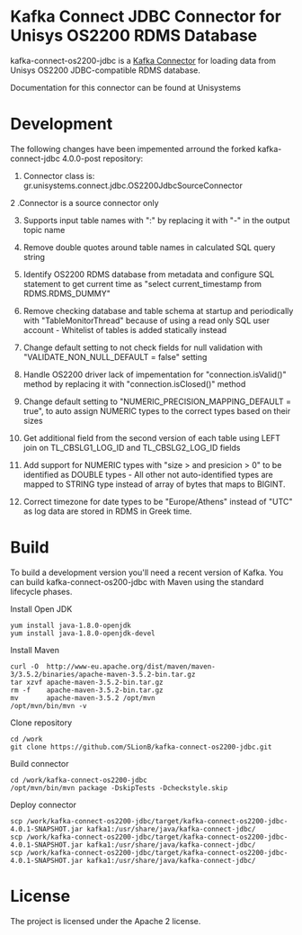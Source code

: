 # Kafka Connect JDBC Connector for Unisys OS2200 RDMS Database

kafka-connect-os2200-jdbc is a [Kafka Connector](http://kafka.apache.org/documentation.html#connect)
for loading data from Unisys OS2200 JDBC-compatible RDMS database.

Documentation for this connector can be found at Unisystems

# Development

The following changes have been impemented arround the forked kafka-connect-jdbc 4.0.0-post repository:

1. Connector class is: gr.unisystems.connect.jdbc.OS2200JdbcSourceConnector

2 .Connector is a source connector only 

3. Supports input table names with ":" by replacing it with "-" in the output topic name

4. Remove double quotes around table names in calculated SQL query string

5. Identify OS2200 RDMS database from metadata and configure SQL statement to get current time as "select current_timestamp from RDMS.RDMS_DUMMY"

6. Remove checking database and table schema at startup and periodically with "TableMonitorThread" because of using a read only SQL user account - Whitelist of tables is added statically instead

7. Change default setting to not check fields for null validation with "VALIDATE_NON_NULL_DEFAULT = false" setting

8. Handle OS2200 driver lack of impementation for "connection.isValid()"  method by replacing it with "connection.isClosed()" method

9. Change default setting to "NUMERIC_PRECISION_MAPPING_DEFAULT = true", to auto assign NUMERIC types to the correct types based on their sizes

10. Get additional field from the second version of each table using LEFT join on TL_CBSLG1_LOG_ID and TL_CBSLG2_LOG_ID fields

11. Add support for NUMERIC types with "size > and presicion > 0" to be identified as DOUBLE types - All other not auto-identified types are mapped to STRING type instead of array of bytes that maps to BIGINT.

12. Correct timezone for date types to be "Europe/Athens" instead of "UTC" as log data are stored in RDMS in Greek time.

# Build

To build a development version you'll need a recent version of Kafka. You can build
kafka-connect-os200-jdbc with Maven using the standard lifecycle phases.

Install Open JDK

	yum install java-1.8.0-openjdk
	yum install java-1.8.0-openjdk-devel

Install Maven

	curl -O  http://www-eu.apache.org/dist/maven/maven-3/3.5.2/binaries/apache-maven-3.5.2-bin.tar.gz
	tar xzvf apache-maven-3.5.2-bin.tar.gz
	rm -f    apache-maven-3.5.2-bin.tar.gz
	mv       apache-maven-3.5.2 /opt/mvn
	/opt/mvn/bin/mvn -v
  
Clone repository

	cd /work  
	git clone https://github.com/SLionB/kafka-connect-os2200-jdbc.git
  
  
Build connector

	cd /work/kafka-connect-os2200-jdbc
	/opt/mvn/bin/mvn package -DskipTests -Dcheckstyle.skip
   

Deploy connector

	scp /work/kafka-connect-os2200-jdbc/target/kafka-connect-os2200-jdbc-4.0.1-SNAPSHOT.jar kafka1:/usr/share/java/kafka-connect-jdbc/ 
	scp /work/kafka-connect-os2200-jdbc/target/kafka-connect-os2200-jdbc-4.0.1-SNAPSHOT.jar kafka1:/usr/share/java/kafka-connect-jdbc/ 
	scp /work/kafka-connect-os2200-jdbc/target/kafka-connect-os2200-jdbc-4.0.1-SNAPSHOT.jar kafka1:/usr/share/java/kafka-connect-jdbc/
	
   
# License

The project is licensed under the Apache 2 license.
